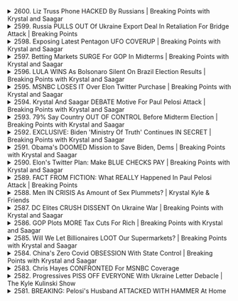 <details>
<summary>2600. Liz Truss Phone HACKED By Russians | Breaking Points with Krystal and Saagar</summary><br>

<a href="https://www.youtube.com/watch?v=nw13yCazKYU" target="_blank">
    <img src="https://img.youtube.com/vi/nw13yCazKYU/maxresdefault.jpg" 
        alt="[Youtube]" width="200">
</a>

# Liz Truss Phone HACKED By Russians | Breaking Points with Krystal and Saagar


</details>

<details>
<summary>2599. Russia PULLS OUT Of Ukraine Export Deal In Retaliation For Bridge Attack | Breaking Points</summary><br>

<a href="https://www.youtube.com/watch?v=nKOzujVFO4U" target="_blank">
    <img src="https://img.youtube.com/vi/nKOzujVFO4U/maxresdefault.jpg" 
        alt="[Youtube]" width="200">
</a>

# Russia PULLS OUT Of Ukraine Export Deal In Retaliation For Bridge Attack | Breaking Points


</details>

<details>
<summary>2598. Exposing Latest Pentagon UFO COVERUP | Breaking Points with Krystal and Saagar</summary><br>

<a href="https://www.youtube.com/watch?v=t5dnxv3yaoc" target="_blank">
    <img src="https://img.youtube.com/vi/t5dnxv3yaoc/maxresdefault.jpg" 
        alt="[Youtube]" width="200">
</a>

# Exposing Latest Pentagon UFO COVERUP | Breaking Points with Krystal and Saagar


</details>

<details>
<summary>2597. Betting Markets SURGE For GOP In Midterms | Breaking Points with Krystal and Saagar</summary><br>

<a href="https://www.youtube.com/watch?v=sTxOdZ0ap8g" target="_blank">
    <img src="https://img.youtube.com/vi/sTxOdZ0ap8g/maxresdefault.jpg" 
        alt="[Youtube]" width="200">
</a>

# Betting Markets SURGE For GOP In Midterms | Breaking Points with Krystal and Saagar


</details>

<details>
<summary>2596. LULA WINS As Bolsonaro Silent On Brazil Election Results | Breaking Points with Krystal and Saagar</summary><br>

<a href="https://www.youtube.com/watch?v=hx0FLGamWy0" target="_blank">
    <img src="https://img.youtube.com/vi/hx0FLGamWy0/maxresdefault.jpg" 
        alt="[Youtube]" width="200">
</a>

# LULA WINS As Bolsonaro Silent On Brazil Election Results | Breaking Points with Krystal and Saagar


</details>

<details>
<summary>2595. MSNBC LOSES IT Over Elon Twitter Purchase | Breaking Points with Krystal and Saagar</summary><br>

<a href="https://www.youtube.com/watch?v=MDco6QKYzh0" target="_blank">
    <img src="https://img.youtube.com/vi/MDco6QKYzh0/maxresdefault.jpg" 
        alt="[Youtube]" width="200">
</a>

# MSNBC LOSES IT Over Elon Twitter Purchase | Breaking Points with Krystal and Saagar


</details>

<details>
<summary>2594. Krystal And Saagar DEBATE Motive For Paul Pelosi Attack | Breaking Points with Krystal and Saagar</summary><br>

<a href="https://www.youtube.com/watch?v=Fsb3LAI0U34" target="_blank">
    <img src="https://img.youtube.com/vi/Fsb3LAI0U34/maxresdefault.jpg" 
        alt="[Youtube]" width="200">
</a>

# Krystal And Saagar DEBATE Motive For Paul Pelosi Attack | Breaking Points with Krystal and Saagar


</details>

<details>
<summary>2593. 79% Say Country OUT OF CONTROL Before Midterm Election | Breaking Points with Krystal and Saagar</summary><br>

<a href="https://www.youtube.com/watch?v=GlUzv1KZs9Y" target="_blank">
    <img src="https://img.youtube.com/vi/GlUzv1KZs9Y/maxresdefault.jpg" 
        alt="[Youtube]" width="200">
</a>

# 79% Say Country OUT OF CONTROL Before Midterm Election | Breaking Points with Krystal and Saagar


</details>

<details>
<summary>2592. EXCLUSIVE: Biden 'Ministry Of Truth' Continues IN SECRET | Breaking Points with Krystal and Saagar</summary><br>

<a href="https://www.youtube.com/watch?v=HZNfE8GKokQ" target="_blank">
    <img src="https://img.youtube.com/vi/HZNfE8GKokQ/maxresdefault.jpg" 
        alt="[Youtube]" width="200">
</a>

# EXCLUSIVE: Biden 'Ministry Of Truth' Continues IN SECRET | Breaking Points with Krystal and Saagar


</details>

<details>
<summary>2591. Obama's DOOMED Mission to Save Biden, Dems | Breaking Points with Krystal and Saagar</summary><br>

<a href="https://www.youtube.com/watch?v=S-qmRdEip6c" target="_blank">
    <img src="https://img.youtube.com/vi/S-qmRdEip6c/maxresdefault.jpg" 
        alt="[Youtube]" width="200">
</a>

# Obama's DOOMED Mission to Save Biden, Dems | Breaking Points with Krystal and Saagar


</details>

<details>
<summary>2590. Elon's Twitter Plan: Make BLUE CHECKS PAY | Breaking Points with Krystal and Saagar</summary><br>

<a href="https://www.youtube.com/watch?v=HtyZMjF_4c4" target="_blank">
    <img src="https://img.youtube.com/vi/HtyZMjF_4c4/maxresdefault.jpg" 
        alt="[Youtube]" width="200">
</a>

# Elon's Twitter Plan: Make BLUE CHECKS PAY | Breaking Points with Krystal and Saagar


</details>

<details>
<summary>2589. FACT FROM FICTION: What REALLY Happened In Paul Pelosi Attack | Breaking Points</summary><br>

<a href="https://www.youtube.com/watch?v=8ZhoINDjbAc" target="_blank">
    <img src="https://img.youtube.com/vi/8ZhoINDjbAc/maxresdefault.jpg" 
        alt="[Youtube]" width="200">
</a>

# FACT FROM FICTION: What REALLY Happened In Paul Pelosi Attack | Breaking Points


</details>

<details>
<summary>2588. Men IN CRISIS As Amount of Sex Plummets? | Krystal Kyle & Friends</summary><br>

<a href="https://www.youtube.com/watch?v=vkhb0qBoIsc" target="_blank">
    <img src="https://img.youtube.com/vi/vkhb0qBoIsc/maxresdefault.jpg" 
        alt="[Youtube]" width="200">
</a>

# Men IN CRISIS As Amount of Sex Plummets? | Krystal Kyle & Friends


</details>

<details>
<summary>2587. DC Elites CRUSH DISSENT On Ukraine War | Breaking Points with Krystal and Saagar</summary><br>

<a href="https://www.youtube.com/watch?v=lNgywnzszcs" target="_blank">
    <img src="https://img.youtube.com/vi/lNgywnzszcs/maxresdefault.jpg" 
        alt="[Youtube]" width="200">
</a>

# DC Elites CRUSH DISSENT On Ukraine War | Breaking Points with Krystal and Saagar


</details>

<details>
<summary>2586. GOP Plots MORE Tax Cuts For Rich | Breaking Points with Krystal and Saagar</summary><br>

<a href="https://www.youtube.com/watch?v=X5EpKFuEfpA" target="_blank">
    <img src="https://img.youtube.com/vi/X5EpKFuEfpA/maxresdefault.jpg" 
        alt="[Youtube]" width="200">
</a>

# GOP Plots MORE Tax Cuts For Rich | Breaking Points with Krystal and Saagar


</details>

<details>
<summary>2585. Will We Let Billionaires LOOT Our Supermarkets? | Breaking Points with Krystal and Saagar</summary><br>

<a href="https://www.youtube.com/watch?v=TkXTHYL_FTI" target="_blank">
    <img src="https://img.youtube.com/vi/TkXTHYL_FTI/maxresdefault.jpg" 
        alt="[Youtube]" width="200">
</a>

# Will We Let Billionaires LOOT Our Supermarkets? | Breaking Points with Krystal and Saagar


</details>

<details>
<summary>2584. China's Zero Covid OBSESSION With State Control | Breaking Points with Krystal and Saagar</summary><br>

<a href="https://www.youtube.com/watch?v=BibiUo9C7o0" target="_blank">
    <img src="https://img.youtube.com/vi/BibiUo9C7o0/maxresdefault.jpg" 
        alt="[Youtube]" width="200">
</a>

# China's Zero Covid OBSESSION With State Control | Breaking Points with Krystal and Saagar


</details>

<details>
<summary>2583. Chris Hayes CONFRONTED For MSNBC Coverage</summary><br>

<a href="https://www.youtube.com/watch?v=MXYHq9bMcyY" target="_blank">
    <img src="https://img.youtube.com/vi/MXYHq9bMcyY/maxresdefault.jpg" 
        alt="[Youtube]" width="200">
</a>

# Chris Hayes CONFRONTED For MSNBC Coverage


</details>

<details>
<summary>2582. Progressives PISS OFF EVERYONE With Ukraine Letter Debacle | The Kyle Kulinski Show</summary><br>

<a href="https://www.youtube.com/watch?v=-8JLa-wkyUw" target="_blank">
    <img src="https://img.youtube.com/vi/-8JLa-wkyUw/maxresdefault.jpg" 
        alt="[Youtube]" width="200">
</a>

# Progressives PISS OFF EVERYONE With Ukraine Letter Debacle | The Kyle Kulinski Show


</details>

<details>
<summary>2581. BREAKING: Pelosi's Husband ATTACKED WITH HAMMER At Home</summary><br>

<a href="https://www.youtube.com/watch?v=TmOTjWU21Eg" target="_blank">
    <img src="https://img.youtube.com/vi/TmOTjWU21Eg/maxresdefault.jpg" 
        alt="[Youtube]" width="200">
</a>

# BREAKING: Pelosi's Husband ATTACKED WITH HAMMER At Home


</details>

